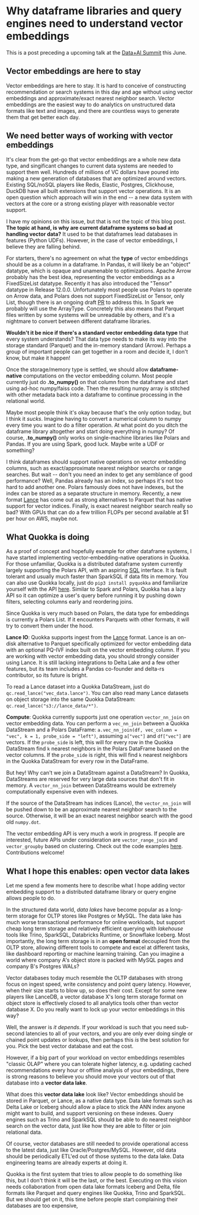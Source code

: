 # Why dataframe libraries and query engines need to understand vector embeddings

This is a post preceding a upcoming talk at the [Data+AI Summit](https://www.databricks.com/dataaisummit/) this June. 

## Vector embeddings are here to stay

Vector embeddings are here to stay. It is hard to conceive of constructing recommendation or search systems in this day and age without using vector embeddings and approximate/exact nearest neighbor search. Vector embeddings are the easiest way to do analytics on unstructured data formats like text and images, and there are countless ways to generate them that get better each day.

## We need better ways of working with vector embeddings

It's clear from the get-go that vector embeddings are a whole new data type, and singificant changes to current data systems are needed to support them well. Hundreds of millions of VC dollars have poured into making a new generation of databases that are optimized around vectors. Existing SQL/noSQL players like Redis, Elastic, Postgres, Clickhouse, DuckDB have all built extensions that support vector operations. It is an open question which approach will win in the end -- a new data system with vectors at the core or a strong existing player with reasonable vector support.

I have my opinions on this issue, but that is not the topic of this blog post. **The topic at hand, is why are current dataframe systems so bad at handling vector data?** It used to be that dataframes lead databases in features (Python UDFs). However, in the case of vector embeddings, I believe they are falling behind.

For starters, there's no agreement on what the **type** of vector embeddings should be as a column in a dataframe. In Pandas, it will likely be an "object" datatype, which is opaque and unamenable to optimizations. Apache Arrow probably has the best idea, representing the vector embeddings as a FixedSizeList datatype. Recently it has also introduced the "Tensor" datatype in Release 12.0.0. Unfortunately most people use Polars to operate on Arrow data, and Polars does not support FixedSizeList or Tensor, only List, though there is an ongoing draft [PR](https://github.com/pola-rs/polars/pull/8342) to address this. In Spark we probably will use the ArrayType. Concretely this also means that Parquet files written by some systems will be unreadable by others, and it's a nightmare to convert between different dataframe libraries. 

**Wouldn't it be nice if there's a standard vector embedding data type** that every system understands? That data type needs to make its way into the storage standard (Parquet) and the in-memory standard (Arrow). Perhaps a group of important people can get together in a room and decide it, I don't know, but make it happen!

 Once the storage/memory type is settled, we should allow **dataframe-native** computations on the vector embedding column. Most people currently just do **.to_numpy()** on that column from the dataframe and start using ad-hoc numpy/faiss code. Then the resulting numpy array is stitched with other metadata back into a dataframe to continue processing in the relational world. 

Maybe most people think it's okay because that's the only option today, but I think it *sucks*. Imagine having to convert a numerical column to numpy every time you want to do a filter operation. At what point do you ditch the dataframe library altogether and start doing everything in numpy? Of course, **.to_numpy()** only works on single-machine libraries like Polars and Pandas. If you are using Spark, good luck. Maybe write a UDF or something? 

I think dataframes should support native operations on vector embedding columns, such as exact/approximate nearest neighbor searchs or range searches. But wait -- don't you need an index to get any semblance of good performance? Well, Pandas already has an index, so perhaps it's not too hard to add another one. Polars famously does not have indexes, but the index can be stored as a separate structure in memory. Recently, a new format [Lance](https://github.com/eto-ai/lance) has come out as strong alternatives to Parquet that has native support for vector indices. Finally, is exact nearest neighbor search really so bad? With GPUs that can do a few trillion FLOPs per second available at $1 per hour on AWS, maybe not. 

## What Quokka is doing

As a proof of concept and hopefully example for other dataframe systems, I have started implementing vector-embedding-native operations in Quokka. For those unfamiliar, Quokka is a distributed dataframe system currently largely supporting the Polars API, with an aspiring [SQL](https://github.com/marsupialtail/quokka/blob/master/pyquokka/sql.py) interface. It is fault tolerant and usually much faster than SparkSQL if data fits in memory. You can also use Quokka locally, just do `pip3 install pyquokka` and familiarize yourself with the API [here](https://marsupialtail.github.io/quokka/simple/). Similar to Spark and Polars, Quokka has a lazy API so it can optimize a user's query before running it by pushing down filters, selecting columns early and reordering joins.

Since Quokka is very much based on Polars, the data type for embeddings is currently a Polars List. If it encounters Parquets with other formats, it will try to convert them under the hood.

**Lance IO**: Quokka supports ingest from the [Lance](https://github.com/eto-ai/lance) format. Lance is an on-disk alternative to Parquet specifically optimized for vector embedding data with an optional PQ-IVF index built on the vector embedding column. If you are working with vector embedding data, you should strongly consider using Lance. It is still lacking integrations to Delta Lake and a few other features, but its team includes a Pandas co-founder and delta-rs contributor, so its future is bright.

To read a Lance dataset into a Quokka DataStream, just do `qc.read_lance("vec_data.lance")`. You can also read many Lance datasets on object storage into the same Quokka DataStream: `qc.read_lance("s3://lance_data/*")`. 

**Compute**: Quokka currently supports just one operation `vector_nn_join` on vector embedding data. You can perform a `vec_nn_join` between a Quokka DataStream and a Polars DataFrame: `a.vec_nn_join(df, vec_column = "vec", k = 1, probe_side = "left")`, assuming `a["vec"]` and `df["vec"]` are vectors. If the `probe_side` is left, this will for every row in the Quokka DataStream find `k` nearest neighbors in the Polars DataFrame based on the vector columns. If the `probe_side` is right, this will find `k` nearest neighbors in the Quokka DataStream for every row in the DataFrame. 

But hey! Why can't we join a DataStream against a DataStream? In Quokka, DataStreams are reserved for very large data sources that don't fit in memory. A `vector_nn_join` between DataStreams would be extremely computationally expensive even with indexes.

If the source of the DataStream has indices (Lance), the `vector_nn_join` will be pushed down to be an approximate nearest neighbor search to the source. Otherwise, it will be an exact nearest neighbor search with the good old `numpy.dot`.

The vector embedding API is very much a work in progress. If people are interested, future APIs under consideration are `vector_range_join` and `vector_groupby` based on clustering. Check out the code examples [here](https://github.com/marsupialtail/quokka/blob/master/apps/vectors/do_lance.py). Contributions welcome!

## What I hope this enables: open vector data lakes

Let me spend a few moments here to describe what I hope adding vector embedding support to a distributed dataframe library or query engine allows people to do.

In the structured data world, *data lakes* have become popular as a long-term storage for OLTP stores like Postgres or MySQL. The data lake has much worse transactional performance for online workloads, but support cheap long term storage and relatively efficient querying with *lakehouse* tools like Trino, SparkSQL, Databricks Runtime, or Snowflake Iceberg. Most importantly, the long term storage is in an **open format** decoupled from the OLTP store, allowing different tools to compete and excel at different tasks, like dashboard reporting or machine learning training. Can you imagine a world where company A's object store is packed with MySQL pages and company B's Postgres WALs?

Vector databases today much resemble the OLTP databases with strong focus on ingest speed, write consistency and point query latency. However, when their size starts to blow up, so does their cost. Except for some new players like LanceDB, a vector database X's long term storage format on object store is effectively closed to all analytics tools other than vector database X. Do you really want to lock up your vector embeddings in this way?

Well, the answer is *it depends*. If your workload is such that you need sub-second latencies to all of your vectors, and you are only ever doing single or chained point updates or lookups, then perhaps this *is* the best solution for you. Pick the best vector database and eat the cost.

However, if a big part of your workload on vector embeddings resembles "classic OLAP" where you can tolerate higher latency, e.g. updating cached recommendations every hour or offline analysis of your embeddings, there is strong reasons to believe you should move your vectors out of that database into a **vector data lake**.

What does this **vector data lake** look like? Vector embeddings should be stored in Parquet, or Lance, as a native data type. Data lake formats such as Delta Lake or Iceberg should allow a place to stick the ANN index anyone might want to build, and support versioning on these indexes. Query engines such as Trino and SparkSQL should be able to do nearest neighbor search on the vector data, just like how they are able to filter or join relational data.

Of course, vector databases are still needed to provide operational access to the latest data, just like Oracle/Postgres/MySQL. However, old data should be periodically ETL'ed out of those systems to the data lake. Data engineering teams are already experts at doing it.

Quokka is the first system that tries to allow people to do something like this, but I don't think it will be the last, or the best. Executing on this vision needs collaboration from open data lake formats Iceberg and Delta, file formats like Parquet and query engines like Quokka, Trino and SparkSQL. But we should get on it, this time before people start complaining their databases are too expensive,
